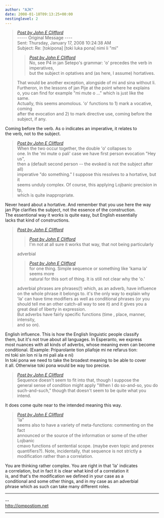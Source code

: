 ```yaml
---
author: "AJK"
date: 2008-01-18T09:13:25+00:00
nestinglevel: 2
---
```

> [_Post by John E Clifford_](/2wZBIW9L/toki-luka-pona-nimi-li-mi#post2)  
> \----- Original Message ----  
> Sent: Thursday, January 17, 2008 10:24:38 AM  
> Subject: Re: \[tokipona\] \[toki luka pona\] nimi li "mi"  
> 
> > [_Post by John E Clifford_](/2wZBIW9L/toki-luka-pona-nimi-li-mi#post4)  
> > No, see P4 in jan Setepo's grammar: 'o' precedes the verb in imperatives,  
> > but the subject in optatives and (as here, I assume) hortatives.  
> > 
> 
> That would be another exception, alongside of mi and sina without li.  
> Furtheron, in the lessons of jan Pije at the point where he explains  
> o, you can find for example "mi mute o ..." which is just like the  
> same.  
> Actually, this seems anomolous. 'o' functions to 1) mark a vocative, coming  
> after the evocation and 2) to mark directive use, coming before the  
> subject, if any.  
> 

Coming before the verb. As o indicates an imperative, it relates to  
the verb, not to the subject.  

> [_Post by John E Clifford_](/2wZBIW9L/toki-luka-pona-nimi-li-mi#post2)  
> When the two occur together, the double 'o' collapses to  
> one. In the 'mi mute o pali' case we have first person evocation "Hey us",  
> then a (default second person -- the evoked is not the subject after all)  
> imperative "do something." I suppose this resolves to a hortative, but it  
> seems unduly complex. Of course, this applying Lojbanic precision in tp,  
> which is quite inappropriate.  
> 

Never heard about a hortative. And remember that you use here the way  
jan Pije clarifies the subject, not the essence of the construction.  
The essentional way it works is quite easy, but English essentially  
lacks that kind of constructions.  

> [_Post by John E Clifford_](/2wZBIW9L/toki-luka-pona-nimi-li-mi#post2)  
> 
> > [_Post by John E Clifford_](/2wZBIW9L/toki-luka-pona-nimi-li-mi#post4)  
> > I'm not at all sure it works that way, that not being particularly  
> > 
> 
> adverbial  
> 
> > [_Post by John E Clifford_](/2wZBIW9L/toki-luka-pona-nimi-li-mi#post4)  
> > for one thing. Simple sequence or something like 'kama la' seems more  
> > natural for this sort of thing. It is still not clear why the 'o.'  
> > 
> 
> adverbial phrases are phrases(!) which, as an adverb, have influence  
> on the whole phrase it belongs to. it's the only way to explain why  
> 'la' can have time modifiers as well as conditional phrases (or you  
> should tell me an other catch-all way to see it) and it gives you a  
> great deal of liberty in expression.  
> But adverbs have fairly specific functions (time , place, manner, intensity,  
> and so on).  
> 

English influence. This is how the English linguistic people classify  
them, but it's not true about all languages. In Esperanto, we express  
most nuances with all kinds of adverbs, whose meaning even can become  
conditional. (Example: Priparolante tion pliafoje mi ne refarus tion:  
mi toki sin lon ni la mi pali ala e ni)  
In toki pona we need to take the broadest meaning to be able to cover  
it all. Otherwise toki pona would be way too precise.  

> [_Post by John E Clifford_](/2wZBIW9L/toki-luka-pona-nimi-li-mi#post2)  
> Sequence doesn't seem to fit into that, though I suppose the  
> general sense of condition might apply "When I do so-and-so, you do  
> such-and-such," though that doesn't seem to be quite what you intend.  
> 

It does come quite near to the intended meaning this way.  

> [_Post by John E Clifford_](/2wZBIW9L/toki-luka-pona-nimi-li-mi#post2)  
> 'la"  
> seems also to have a variety of meta-functions: commenting on the fact  
> announced or the source of the information or some of the other Lojbanic  
> cmavo functions of sentential scope. (maybe even topic and prenex  
> quantifiers?). Note, incidentally, that sequence is not strictly a  
> modification rather than a correlation.  
> 

You are thinking rather complex. You are right in that 'la' indicates  
a correlation, but in fact it is clear what kind of a correlation it  
is, and that's the modification we defined in your case as a  
conditional and some other things, and in my case as an adverbial  
phrase which as such can take many different roles.  

***

\--  
http://iompostiom.net  


***